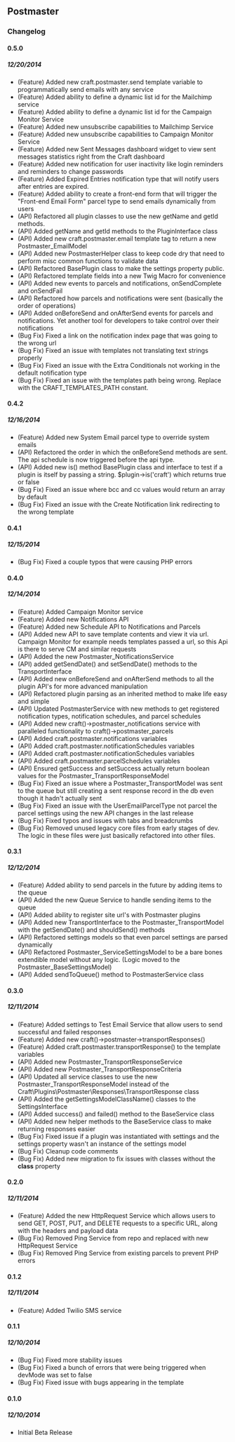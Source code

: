 ## Postmaster

### Changelog

#### 0.5.0
##### 12/20/2014

- (Feature) Added new craft.postmaster.send template variable to programmatically send emails with any service
- (Feature) Added ability to define a dynamic list id for the Mailchimp service
- (Feature) Added ability to define a dynamic list id for the Campaign Monitor Service
- (Feature) Added new unsubscribe capabilities to Mailchimp Service
- (Feature) Added new unsubscribe capabilities to Campaign Monitor Service
- (Feature) Added new Sent Messages dashboard widget to view sent messages statistics right from the Craft dashboard
- (Feature) Added new notification for user inactivity like login reminders and reminders to change passwords
- (Feature) Added Expired Entries notification type that will notify users after entries are expired.
- (Feature) Added ability to create a front-end form that will trigger the "Front-end Email Form" parcel type to send emails dynamically from users
- (API) Refactored all plugin classes to use the new getName and getId methods.
- (API) Added getName and getId methods to the PluginInterface class
- (API) Added new craft.postmaster.email template tag to return a new Postmaster_EmailModel
- (API) Added new PostmasterHelper class to keep code dry that need to perform misc common functions to validate data
- (API) Refactored BasePlugin class to make the settings property public.
- (API) Refactored template fields into a new Twig Macro for convenience
- (API) Added new events to parcels and notifications, onSendComplete and onSendFail
- (API) Refactored how parcels and notifications were sent (basically the order of operations)
- (API) Added onBeforeSend and onAfterSend events for parcels and notifications. Yet another tool for developers to take control over their notifications
- (Bug Fix) Fixed a link on the notification index page that was going to the wrong url
- (Bug Fix) Fixed an issue with templates not translating text strings properly
- (Bug Fix) Fixed an issue with the Extra Conditionals not working in the default notification type
- (Bug Fix) Fixed an issue with the templates path being wrong. Replace with the CRAFT_TEMPLATES_PATH constant.

#### 0.4.2
##### 12/16/2014

- (Feature) Added new System Email parcel type to override system emails
- (API) Refactored the order in which the onBeforeSend methods are sent. The api schedule is now triggered before the api type.
- (API) Added new is() method BasePlugin class and interface to test if a plugin is itself by passing a string. $plugin->is('craft') which returns true or false
- (Bug Fix) Fixed an issue where bcc and cc values would return an array by default
- (Bug Fix) Fixed an issue with the Create Notification link redirecting to the wrong template

#### 0.4.1
##### 12/15/2014

- (Bug Fix) Fixed a couple typos that were causing PHP errors

#### 0.4.0
##### 12/14/2014

- (Feature) Added Campaign Monitor service
- (Feature) Added new Notifications API
- (Feature) Added new Schedule API to Notifications and Parcels
- (API) Added new API to save template contents and view it via url. Campaign Monitor for example needs templates passed a url, so this Api is there to serve CM and similar requests
- (API) Added the new Postmaster_NotificationsService
- (API) added getSendDate() and setSendDate() methods to the TransportInterface
- (API) Added new onBeforeSend and onAfterSend methods to all the plugin API's for more advanced manipulation
- (API) Refactored plugin parsing as an inherited method to make life easy and simple
- (API) Updated PostmasterService with new methods to get registered notification types, notification schedules, and parcel schedules
- (API) Added new craft()->postmaster_notifications service with paralleled functionality to craft()->postmaster_parcels
- (API) Added craft.postmaster.notifications variables
- (API) Added craft.postmaster.notificationSchedules variables
- (API) Added craft.postmaster.notificationSchedules variables
- (API) Added craft.postmaster.parcelSchedules variables
- (API) Ensured getSuccess and setSuccess actually return boolean values for the Postmaster_TransportResponseModel
- (Bug Fix) Fixed an issue where a Postmaster_TransportModel was sent to the queue but still creating a sent response record in the db even though it hadn't actually sent
- (Bug Fix) Fixed an issue with the UserEmailParcelType not parcel the parcel settings using the new API changes in the last release
- (Bug Fix) Fixed typos and issues with tabs and breadcrumbs
- (Bug Fix) Removed unused legacy core files from early stages of dev. The logic in these files were just basically refactored into other files.

#### 0.3.1
##### 12/12/2014

- (Feature) Added ability to send parcels in the future by adding items to the queue
- (API) Added the new Queue Service to handle sending items to the queue
- (API) Added ability to register site url's with Postmaster plugins
- (API) Added new TransportInterface to the Postmaster_TransportModel with the getSendDate() and shouldSend() methods
- (API) Refactored settings models so that even parcel settings are parsed dynamically
- (API) Refactored Postmaster_ServiceSettingsModel to be a bare bones extendible model without any logic. (Logic moved to the Postmaster_BaseSettingsModel)
- (API) Added sendToQueue() method to PostmasterService class

#### 0.3.0
##### 12/11/2014

- (Feature) Added settings to Test Email Service that allow users to send successful and failed responses
- (Feature) Added new craft()->postmaster->transportResponses()
- (Feature) Added craft.postmaster.transportResponse() to the template variables
- (API) Added new Postmaster_TransportResponseService
- (API) Added new Postmaster_TransportResponseCriteria
- (API) Updated all service classes to use the new Postmaster_TransportResponseModel instead of the Craft\Plugins\Postmaster\Responses\TransportResponse class
- (API) Added the getSettingsModelClassName() classes to the SettingsInterface
- (API) Added success() and failed() method to the BaseService class
- (API) Added new helper methods to the BaseService class to make returning responses easier
- (Bug Fix) Fixed issue if a plugin was instantiated with settings and the settings property wasn't an instance of the settings model
- (Bug Fix) Cleanup code comments
- (Bug Fix) Added new migration to fix issues with classes without the __class__ property

#### 0.2.0
##### 12/11/2014

- (Feature) Added the new HttpRequest Service which allows users to send GET, POST, PUT, and DELETE requests to a specific URL, along with the headers and payload data
- (Bug Fix) Removed Ping Service from repo and replaced with new HttpRequest Service
- (Bug Fix) Removed Ping Service from existing parcels to prevent PHP errors

#### 0.1.2
##### 12/11/2014

- (Feature) Added Twilio SMS service

#### 0.1.1 
##### 12/10/2014

- (Bug Fix) Fixed more stability issues
- (Bug Fix) Fixed a bunch of errors that were being triggered when devMode was set to false
- (Bug Fix) Fixed issue with bugs appearing in the template

#### 0.1.0 
##### 12/10/2014

- Initial Beta Release